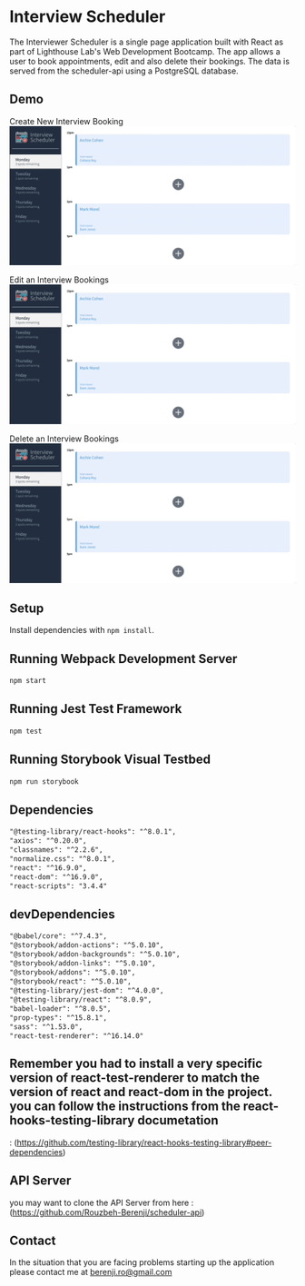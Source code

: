 # Interview Scheduler

The Interviewer Scheduler is a single page application built with React as part of Lighthouse Lab's Web Development Bootcamp. The app allows a user to book appointments, edit and also delete their bookings. The data is served from the scheduler-api using a PostgreSQL database.

## Demo
Create New Interview Booking
![Create new interview](https://github.com/Rouzbeh-Berenji/scheduler/blob/master/docs/Create%20an%20Appointment.gif)

Edit an Interview Bookings
![Edit an interviews](https://github.com/Rouzbeh-Berenji/scheduler/blob/master/docs/Edit%20an%20Appointment.gif)

Delete an Interview Bookings
![Delete an interviews](https://github.com/Rouzbeh-Berenji/scheduler/blob/master/docs/Delete%20an%20Appointment.gif)

## Setup

Install dependencies with `npm install`.

## Running Webpack Development Server

```sh
npm start
```

## Running Jest Test Framework

```sh
npm test
```

## Running Storybook Visual Testbed

```sh
npm run storybook
```

## Dependencies
    "@testing-library/react-hooks": "^8.0.1",
    "axios": "^0.20.0",
    "classnames": "^2.2.6",
    "normalize.css": "^8.0.1",
    "react": "^16.9.0",
    "react-dom": "^16.9.0",
    "react-scripts": "3.4.4"

## devDependencies
    "@babel/core": "^7.4.3",
    "@storybook/addon-actions": "^5.0.10",
    "@storybook/addon-backgrounds": "^5.0.10",
    "@storybook/addon-links": "^5.0.10",
    "@storybook/addons": "^5.0.10",
    "@storybook/react": "^5.0.10",
    "@testing-library/jest-dom": "^4.0.0",
    "@testing-library/react": "^8.0.9",
    "babel-loader": "^8.0.5",
    "prop-types": "^15.8.1",
    "sass": "^1.53.0",
    "react-test-renderer": "^16.14.0"

## Remember you had to install a very specific version of react-test-renderer to match the version of react and react-dom in the project. you can follow the instructions from the react-hooks-testing-library documetation 
: (https://github.com/testing-library/react-hooks-testing-library#peer-dependencies)

## API Server
you may want to clone the API Server from here : (https://github.com/Rouzbeh-Berenji/scheduler-api)


## Contact 
In the situation that you are facing problems starting up the application please contact me at berenji.ro@gmail.com